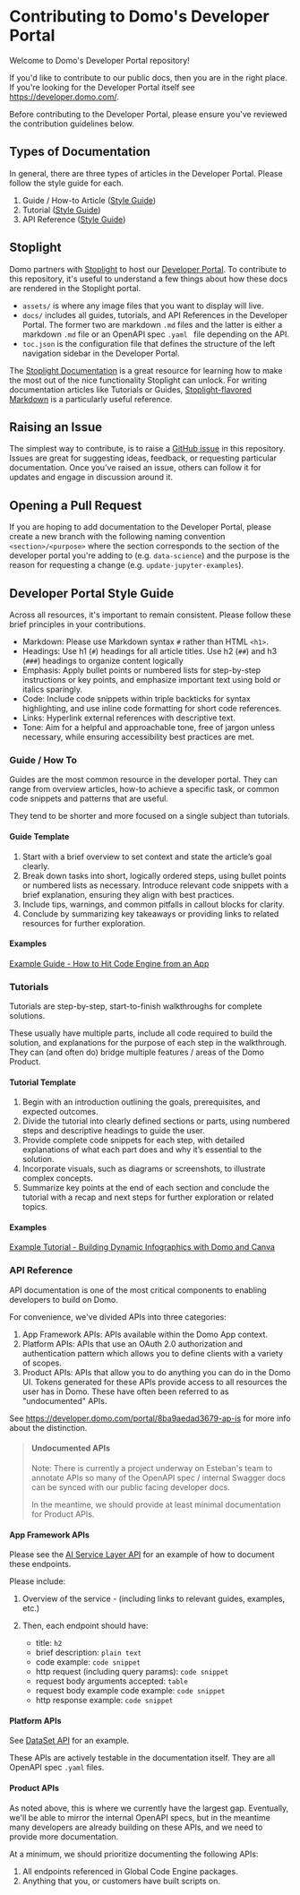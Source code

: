 # Contributing to Domo's Developer Portal

Welcome to Domo's Developer Portal repository!

If you'd like to contribute to our public docs, then you are in the right place. If you're looking for the Developer Portal itself see https://developer.domo.com/.

Before contributing to the Developer Portal, please ensure you've reviewed the contribution guidelines below.

## Types of Documentation

In general, there are three types of articles in the Developer Portal. Please follow the style guide for each.

1. Guide / How-to Article ([Style Guide](#guide--how-to))
2. Tutorial ([Style Guide](#tutorials))
3. API Reference ([Style Guide](#api-reference))

## Stoplight

Domo partners with [Stoplight](https://stoplight.io/) to host our [Developer Portal](https://developer.domo.com/). To contribute to this repository, it's useful to understand a few things about how these docs are rendered in the Stoplight portal.

- `assets/` is where any image files that you want to display will live.
- `docs/` includes all guides, tutorials, and API References in the Developer Portal. The former two are markdown `.md` files and the latter is either a markdown `.md` file or an OpenAPI spec `.yaml ` file depending on the API.
- `toc.json` is the configuration file that defines the structure of the left navigation sidebar in the Developer Portal.

The [Stoplight Documentation](https://docs.stoplight.io/) is a great resource for learning how to make the most out of the nice functionality Stoplight can unlock. For writing documentation articles like Tutorials or Guides, [Stoplight-flavored Markdown](https://docs.stoplight.io/docs/platform/b591e6d161539-stoplight-flavored-markdown-smd) is a particularly useful reference.

## Raising an Issue

The simplest way to contribute, is to raise a [GitHub issue](https://docs.github.com/en/issues/tracking-your-work-with-issues/about-issues) in this repository. Issues are great for suggesting ideas, feedback, or requesting particular documentation. Once you've raised an issue, others can follow it for updates and engage in discussion around it.

## Opening a Pull Request

If you are hoping to add documentation to the Developer Portal, please create a new branch with the following naming convention `<section>/<purpose>` where the section corresponds to the section of the developer portal you're adding to (e.g. `data-science`) and the purpose is the reason for requesting a change (e.g. `update-jupyter-examples`).

## Developer Portal Style Guide

Across all resources, it's important to remain consistent. Please follow these brief principles in your contributions.

- Markdown: Please use Markdown syntax `#` rather than HTML `<h1>`.
- Headings: Use h1 (`#`) headings for all article titles. Use h2 (`##`) and h3 (`###`) headings to organize content logically
- Emphasis: Apply bullet points or numbered lists for step-by-step instructions or key points, and emphasize important text using bold or italics sparingly.
- Code: Include code snippets within triple backticks for syntax highlighting, and use inline code formatting for short code references.
- Links: Hyperlink external references with descriptive text.
- Tone: Aim for a helpful and approachable tone, free of jargon unless necessary, while ensuring accessibility best practices are met.

### Guide / How To

Guides are the most common resource in the developer portal. They can range from overview articles, how-to achieve a specific task, or common code snippets and patterns that are useful.

They tend to be shorter and more focused on a single subject than tutorials.

#### Guide Template

1. Start with a brief overview to set context and state the article’s goal clearly.
2. Break down tasks into short, logically ordered steps, using bullet points or numbered lists as necessary. Introduce relevant code snippets with a brief explanation, ensuring they align with best practices.
3. Include tips, warnings, and common pitfalls in callout blocks for clarity.
4. Conclude by summarizing key takeaways or providing links to related resources for further exploration.

#### Examples

[Example Guide - How to Hit Code Engine from an App](docs/Apps/App-Framework/Guides/hitting-code-engine-from-an-app.md)​

### Tutorials

Tutorials are step-by-step, start-to-finish walkthroughs for complete solutions.

These usually have multiple parts, include all code required to build the solution, and explanations for the purpose of each step in the walkthrough. They can (and often do) bridge multiple features / areas of the Domo Product.

#### Tutorial Template

1. Begin with an introduction outlining the goals, prerequisites, and expected outcomes.
2. Divide the tutorial into clearly defined sections or parts, using numbered steps and descriptive headings to guide the user.
3. Provide complete code snippets for each step, with detailed explanations of what each part does and why it’s essential to the solution.
4. Incorporate visuals, such as diagrams or screenshots, to illustrate complex concepts.
5. Summarize key points at the end of each section and conclude the tutorial with a recap and next steps for further exploration or related topics.

#### Examples

[Example Tutorial - Building Dynamic Infographics with Domo and Canva](docs/Apps/App-Framework/Tutorials/Vanilla-Javascript/DynamicInfographic.md)​


### API Reference

API documentation is one of the most critical components to enabling developers to build on Domo.

For convenience, we've divided APIs into three categories:

1. App Framework APIs: APIs available within the Domo App context.
2. Platform APIs: APIs that use an OAuth 2.0 authorization and authentication pattern which allows you to define clients with a variety of scopes.
3. Product APIs: APIs that allow you to do anything you can do in the Domo UI. Tokens generated for these APIs provide access to all resources the user has in Domo. These have often been referred to as "undocumented" APIs.

See https://developer.domo.com/portal/8ba9aedad3679-ap-is for more info about the distinction.

<!-- theme: info -->

> #### Undocumented APIs
>
> Note: There is currently a project underway on Esteban's team to annotate APIs so many of the OpenAPI spec / internal Swagger docs can be synced with our public facing developer docs.
>
> In the meantime, we should provide at least minimal documentation for Product APIs.

#### App Framework APIs

Please see the [AI Service Layer API](https://developer.domo.com/portal/wjqiqhsvpadon-ai-service-layer-api) for an example of how to document these endpoints.

Please include:

1. Overview of the service - (including links to relevant guides, examples, etc.)
2. Then, each endpoint should have:

    - title: `h2`
    - brief description: `plain text`
    - code example: `code snippet`
    - http request (including query params): `code snippet`
    - request body arguments accepted: `table`
    - request body example code example: `code snippet`
    - http response example: `code snippet`

#### Platform APIs

See [DataSet API](https://developer.domo.com/portal/3b1e3a7d5f420-data-set-api) for an example.

These APIs are actively testable in the documentation itself. They are all OpenAPI spec `.yaml` files.

#### Product APIs

As noted above, this is where we currently have the largest gap. Eventually, we'll be able to mirror the internal OpenAPI specs, but in the meantime many developers are already building on these APIs, and we need to provide more documentation.

At a minimum, we should prioritize documenting the following APIs:

1. All endpoints referenced in Global Code Engine packages.
2. Anything that you, or customers have built scripts on.
